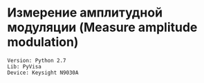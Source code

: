 # Измерение амплитудной модуляции (Measure amplitude modulation)
    Version: Python 2.7
    Lib: PyVisa
    Device: Keysight N9030A
